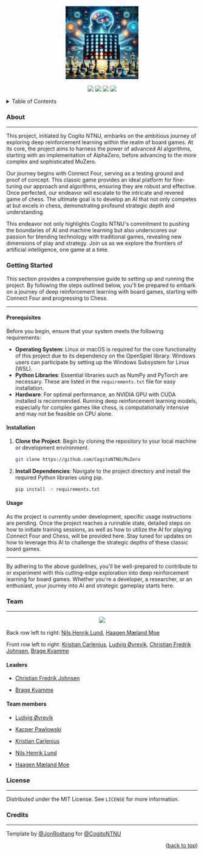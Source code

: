 <div id="top"></div>


<div align="center">
<img src="./docs/pictures/muzero-image.png" style="width: 20vw;"></img>
</div>

<p align="center">
<a href="" alt="version">
        <img src=https://img.shields.io/github/actions/workflow/status/CogitoNTNU/MuZero/ci.yml></img></a>
<a href="https://github.com/CogitoNTNU/README-template/blob/main/LICENSE" alt="LICENSE">
        <img src="https://img.shields.io/badge/license-MIT-green"></img></a>
<a href="" alt="platform">
        <img src="https://img.shields.io/badge/platform-linux%7CmacOS-lightgrey"></img></a>
<a href="" alt="version">
        <img src="https://img.shields.io/badge/version-0.0.1-blue"></img></a>

</p>


<details>
  <summary>Table of Contents</summary>
  <ol>
    <li>
      <a href="#about">About</a>
    </li>
    <li>
      <a href="#getting-started">Getting Started</a>
      <ul>
        <li><a href="#prerequisites">Prerequisites</a></li>
        <li><a href="#installation">Installation</a></li>
      </ul>
    </li>
    <li><a href="#usage">Usage</a></li>
   <li><a href="#team">Team</a></li>
    <li><a href="#license">License</a></li>
  </ol>
</details>

### About

-----

This project, initiated by Cogito NTNU, embarks on the ambitious journey of exploring deep reinforcement learning within the realm of board games. At its core, the project aims to harness the power of advanced AI algorithms, starting with an implementation of AlphaZero, before advancing to the more complex and sophisticated MuZero.

Our journey begins with Connect Four, serving as a testing ground and proof of concept. This classic game provides an ideal platform for fine-tuning our approach and algorithms, ensuring they are robust and effective. Once perfected, our endeavor will escalate to the intricate and revered game of chess. The ultimate goal is to develop an AI that not only competes at but excels in chess, demonstrating profound strategic depth and understanding.

This endeavor not only highlights Cogito NTNU's commitment to pushing the boundaries of AI and machine learning but also underscores our passion for blending technology with traditional games, revealing new dimensions of play and strategy. Join us as we explore the frontiers of artificial intelligence, one game at a time.

### Getting Started

This section provides a comprehensive guide to setting up and running the project. By following the steps outlined below, you'll be prepared to embark on a journey of deep reinforcement learning with board games, starting with Connect Four and progressing to Chess.

-----

#### Prerequisites

Before you begin, ensure that your system meets the following requirements:

- **Operating System**: Linux or macOS is required for the core functionality of this project due to its dependency on the OpenSpiel library. Windows users can participate by setting up the Windows Subsystem for Linux (WSL).
- **Python Libraries**: Essential libraries such as NumPy and PyTorch are necessary. These are listed in the `requirements.txt` file for easy installation.
- **Hardware**: For optimal performance, an NVIDIA GPU with CUDA installed is recommended. Running deep reinforcement learning models, especially for complex games like chess, is computationally intensive and may not be feasible on CPU alone.

#### Installation

1. **Clone the Project**: Begin by cloning the repository to your local machine or development environment.

   ```bash
   git clone https://github.com/CogitoNTNU/MuZero
    ```

2. **Install Dependencies**: Navigate to the project directory and install the required Python libraries using pip.

   ```bash
   pip install -r requirements.txt
    ```

#### Usage

As the project is currently under development, specific usage instructions are pending. Once the project reaches a runnable state, detailed steps on how to initiate training sessions, as well as how to utilize the AI for playing Connect Four and Chess, will be provided here. Stay tuned for updates on how to leverage this AI to challenge the strategic depths of these classic board games.

-----

By adhering to the above guidelines, you'll be well-prepared to contribute to or experiment with this cutting-edge exploration into deep reinforcement learning for board games. Whether you're a developer, a researcher, or an enthusiast, your journey into AI and strategic gameplay starts here.

### Team

-----

<div align="center">
<img src="./docs/pictures/alphazero-group-image.jpg" style="width: 30vw;"></img>
</div>

Back row left to right: [Nils Henrik Lund](https://github.com/Nilsthehacker), [Haagen Mæland Moe](https://github.com/Thesmund)

Front row left to right: [Kristian Carlenius](https://github.com/kristiancarlenius), [Ludvig Øvrevik](https://github.com/ludvigovrevik), [Christian Fredrik Johnsen](https://github.com/ChristianFredrikJohnsen), [Brage Kvamme](https://github.com/BrageHK)

#### Leaders

- [Christian Fredrik Johnsen](https://github.com/ChristianFredrikJohnsen)
  
- [Brage Kvamme](https://github.com/BrageHK)

#### Team members

- [Ludvig Øvrevik](https://github.com/ludvigovrevik)

- [Kacper Pawlowski](https://github.com/kapi0okapi)

- [Kristian Carlenius](https://github.com/kristiancarlenius)

- [Nils Henrik Lund](https://github.com/Nilsthehacker)

- [Haagen Mæland Moe](https://github.com/Thesmund)
  
### License

-----
Distributed under the MIT License. See `LICENSE` for more information.

### Credits

-----
Template by [@JonRodtang](https://github.com/Jonrodtang) for  [@CogitoNTNU](https://github.com/CogitoNTNU)  <p align="right">(<a href="#top">back to top</a>)</p>
